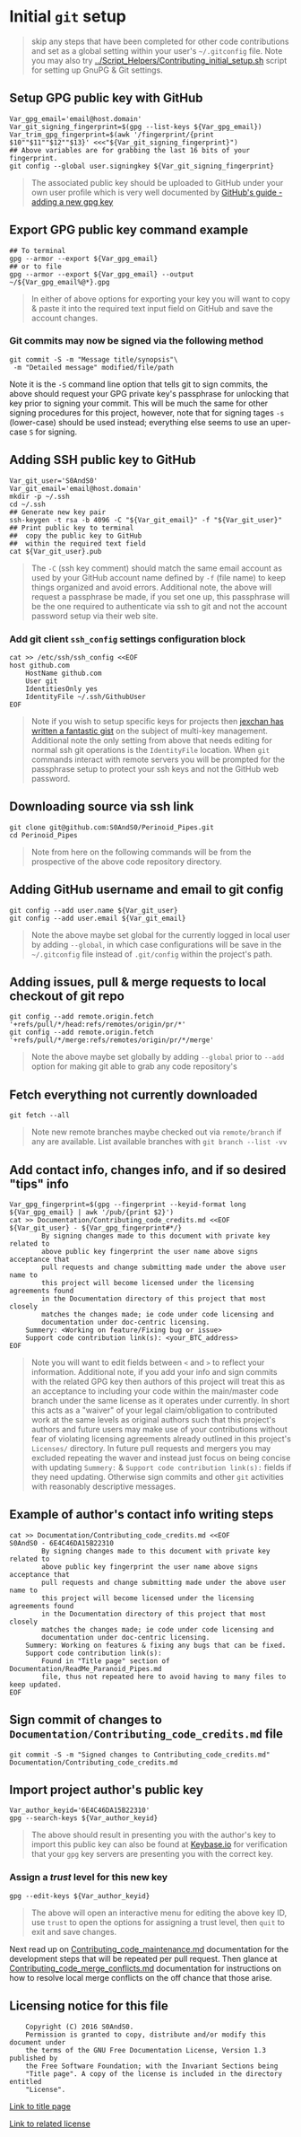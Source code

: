 # Initial `git` setup

> skip any steps that have been completed for other code contributions and
> set as a global setting within your user's `~/.gitconfig` file. Note you may
> also try [../Script_Helpers/Contributing_initial_setup.sh](../Script_Helpers/Contributing_initial_setup.sh)
> script for setting up GnuPG & Git settings.

## Setup GPG public key with GitHub

```
Var_gpg_email='email@host.domain'
Var_git_signing_fingerprint=$(gpg --list-keys ${Var_gpg_email})
Var_trim_gpg_fingerprint=$(awk '/fingerprint/{print $10""$11""$12""$13}' <<<"${Var_git_signing_fingerprint}")
## Above variables are for grabbing the last 16 bits of your fingerprint.
git config --global user.signingkey ${Var_git_signing_fingerprint}
```

> The associated public key should be uploaded to GitHub under your own user
> profile which is very well documented by
> [GitHub's guide - adding a new gpg key](https://help.github.com/articles/adding-a-new-gpg-key-to-your-github-account/)

## Export GPG public key command example

```
## To terminal
gpg --armor --export ${Var_gpg_email}
## or to file
gpg --armor --export ${Var_gpg_email} --output ~/${Var_gpg_email%@*}.gpg
```

> In either of above options for exporting your key you will want to copy &
> paste it into the required text input field on GitHub and save the account
> changes.

### Git commits may now be signed via the following method

```
git commit -S -m "Message title/synopsis"\
 -m "Detailed message" modified/file/path
```

Note it is the `-S` command line option that tells git to sign commits, the above
 should request your GPG private key's passphrase for unlocking that key prior
 to signing your commit. This will be much the same for other signing procedures
 for this project, however, note that for signing tages `-s` (lower-case) should
 be used instead; everything else seems to use an uper-case `S` for signing.

## Adding SSH public key to GitHub

```
Var_git_user='S0AndS0'
Var_git_email='email@host.domain'
mkdir -p ~/.ssh
cd ~/.ssh
## Generate new key pair
ssh-keygen -t rsa -b 4096 -C "${Var_git_email}" -f "${Var_git_user}"
## Print public key to terminal
##  copy the public key to GitHub
##  within the required text field
cat ${Var_git_user}.pub
```

> The `-C` (ssh key comment) should match the same email account as used by
> your GitHub account name defined by `-f` (file name) to keep things organized
> and avoid errors. Additional note, the above will request a passphrase be made,
> if you set one up, this passphrase will be the one required to authenticate
> via ssh to git and not the account password setup via their web site.

### Add git client `ssh_config` settings configuration block

```
cat >> /etc/ssh/ssh_config <<EOF
host github.com
    HostName github.com
    User git
    IdentitiesOnly yes
    IdentityFile ~/.ssh/GithubUser
EOF
```

> Note if you wish to setup specific keys for projects then
> [jexchan has written a fantastic gist](https://gist.github.com/jexchan/2351996)
> on the subject of multi-key management. Additional note the only setting from
> above that needs editing for normal ssh git operations is the `IdentityFile`
> location. When `git` commands interact with remote servers you will be
> prompted for the passphrase setup to protect your ssh keys and not the GitHub
> web password.

## Downloading source via ssh link

```
git clone git@github.com:S0AndS0/Perinoid_Pipes.git
cd Perinoid_Pipes
```

> Note from here on the following commands will be from the prospective of
> the above code repository directory.

## Adding GitHub username and email to git config

```
git config --add user.name ${Var_git_user}
git config --add user.email ${Var_git_email}
```

> Note the above maybe set global for the currently logged in local user by
> adding `--global`, in which case configurations will be save in the
> `~/.gitconfig` file instead of `.git/config` within the project's path.

## Adding issues, pull & merge requests to local checkout of git repo

```
git config --add remote.origin.fetch '+refs/pull/*/head:refs/remotes/origin/pr/*'
git config --add remote.origin.fetch '+refs/pull/*/merge:refs/remotes/origin/pr/*/merge'
```

> Note the above maybe set globally by adding `--global` prior to `--add`
> option for making git able to grab any code repository's

## Fetch everything not currently downloaded

```
git fetch --all
```

> Note new remote branches maybe checked out via `remote/branch` if any are
> available. List available branches with `git branch --list -vv`

## Add contact info, changes info, and if so desired "tips" info

```
Var_gpg_fingerprint=$(gpg --fingerprint --keyid-format long ${Var_gpg_email} | awk '/pub/{print $2}')
cat >> Documentation/Contributing_code_credits.md <<EOF
${Var_git_user} - ${Var_gpg_fingerprint#*/}
        By signing changes made to this document with private key related to
        above public key fingerprint the user name above signs acceptance that
        pull requests and change submitting made under the above user name to
        this project will become licensed under the licensing agreements found
        in the Documentation directory of this project that most closely
        matches the changes made; ie code under code licensing and
        documentation under doc-centric licensing.
    Summery: <Working on feature/Fixing bug or issue>
    Support code contribution link(s): <your_BTC_address>
EOF
```

> Note you will want to edit fields between `<` and `>` to reflect your
> information. Additional note, if you add your info and sign commits with the
> related GPG key then authors of this project will treat this as an acceptance
> to including your code within the main/master code branch under the same
> license as it operates under currently. In short this acts as a "waiver" of
> your legal claim/obligation to contributed work at the same levels as original
> authors such that this project's authors and future users may make use of your
> contributions without fear of violating licensing agreements already outlined
> in this project's `Licenses/` directory.
> In future pull requests and mergers you may excluded repeating the waver and
> instead just focus on being concise with updating `Summery:` & `Support code
> contribution link(s):` fields if they need updating. Otherwise sign commits
> and other `git` activities with reasonably descriptive messages.

## Example of author's contact info writing steps

```
cat >> Documentation/Contributing_code_credits.md <<EOF
S0AndS0 - 6E4C46DA15B22310
        By signing changes made to this document with private key related to
        above public key fingerprint the user name above signs acceptance that
        pull requests and change submitting made under the above user name to
        this project will become licensed under the licensing agreements found
        in the Documentation directory of this project that most closely
        matches the changes made; ie code under code licensing and
        documentation under doc-centric licensing.
    Summery: Working on features & fixing any bugs that can be fixed.
    Support code contribution link(s):
        Found in "Title page" section of Documentation/ReadMe_Paranoid_Pipes.md
        file, thus not repeated here to avoid having to many files to keep updated.
EOF
```

## Sign commit of changes to `Documentation/Contributing_code_credits.md` file

```
git commit -S -m "Signed changes to Contributing_code_credits.md" Documentation/Contributing_code_credits.md
```

## Import project author's public key

```
Var_author_keyid='6E4C46DA15B22310'
gpg --search-keys ${Var_author_keyid}
```

> The above should result in presenting you with the author's key to import
> this public key can also be found at [Keybase.io](https://keybase.io/s0ands0)
> for verification that your `gpg` key servers are presenting you with the
> correct key.

### Assign a *trust* level for this new key

```
gpg --edit-keys ${Var_author_keyid}
```

> The above will open an interactive menu for editing the above key ID, use
> `trust` to open the options for assigning a trust level, then `quit` to exit
> and save changes.

Next read up on [Contributing_code_maintenance.md](Contributing_code_maintenance.md)
 documentation for the development steps that will be repeated per pull request.
 Then glance at [Contributing_code_merge_conflicts.md](Contributing_code_merge_conflicts.md)
 documentation for instructions on how to resolve local merge conflicts on the
 off chance that those arise.

## Licensing notice for this file

```
    Copyright (C) 2016 S0AndS0.
    Permission is granted to copy, distribute and/or modify this document under
    the terms of the GNU Free Documentation License, Version 1.3 published by
    the Free Software Foundation; with the Invariant Sections being
    "Title page". A copy of the license is included in the directory entitled
    "License".
```

[Link to title page](Contributing_Financially.md)

[Link to related license](../Licenses/GNU_FDLv1.3_Documentation.md)
